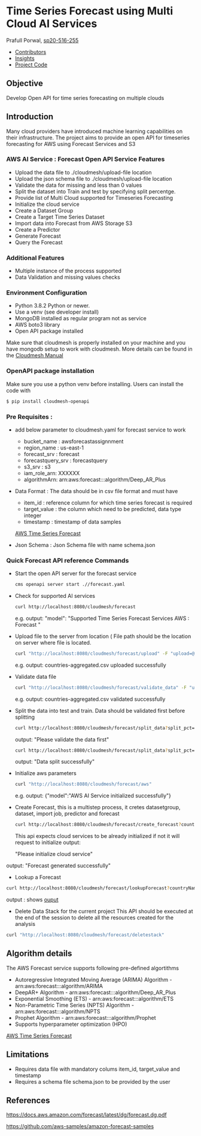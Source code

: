 # Time Series Forecast using Multi Cloud AI Services

Prafull Porwal, [sp20-516-255](https://github.com/cloudmesh-community/sp20-516-255/blob/master/Cloudmesh-OpenAPI/Readme.md)

* [Contributors](https://github.com/cloudmesh-community/sp20-516-255/graphs/contributors)
* [Insights](https://github.com/cloudmesh-community/fa19-516-147/pulse)
* [Project Code](https://github.com/cloudmesh-community/sp20-516-255/tree/master/Cloudmesh-OpenAPI/AWSForecast)

## Objective

Develop Open API for time series forecasting on multiple clouds

## Introduction

Many cloud providers have introduced machine learning capabilities on their infrastructure. The project aims to provide an open API for timeseries forecasting for AWS using Forecast Services and S3 

### AWS AI Service : Forecast Open API Service Features

* Upload the data file to ./cloudmesh/upload-file location
* Upload the json schema file to ./cloudmesh/upload-file location
* Validate the data for missing and less than 0 values
* Split the dataset into Train and test by specifying split percentge.
* Provide list of Multi Cloud supported for Timeseries Forecasting
* Initialize the cloud service 
* Create a Dataset Group
* Create a Target Time Series Dataset
* Import data into Forecast from AWS Storage S3
* Create a Predictor
* Generate Forecast
* Query the Forecast

### Additional Features

* Multiple instance of the process supported 
* Data Validation and missing values checks


### Environment Configuration

* Python 3.8.2 Python or newer.
* Use a venv (see developer install)
* MongoDB installed as regular program not as service
* AWS boto3 library
* Open API package installed

Make sure that cloudmesh is properly installed on your machine and you have mongodb setup to work with cloudmesh.
More details can be found in the [Cloudmesh Manual](https://cloudmesh.github.io/cloudmesh-manual/installation/install.html)

###  OpenAPI package installation 

Make sure you use a python venv before installing. Users can install the code with
```bash
$ pip install cloudmesh-openapi
```

### Pre Requisites : 

* add below parameter to cloudmesh.yaml for forecast service to work
  
    * bucket_name : awsforecastassignnment
    * region_name : us-east-1
    * forecast_srv : forecast
    * forecastquery_srv : forecastquery
    * s3_srv : s3
    * iam_role_arn: XXXXXX
    * algorithmArn: arn:aws:forecast:::algorithm/Deep_AR_Plus

* Data Format : The data should be in csv file format and must have 
    
    * item_id : reference column for which time series forecast is required
    * target_value : the column which need to be predicted, data type integer
    * timestamp : timestamp of data samples
  
  [AWS Time Series Forecast](https://docs.aws.amazon.com/forecast/latest/dg/API_CreateDataset.html)
  
* Json Schema : Json Schema file with name schema.json 

### Quick Forecast API reference Commands

* Start the open API server for the forecast service
  ```bash
  cms openapi server start .//forecast.yaml
  ```
* Check for supported AI services
  ```bash
  curl http://localhost:8080/cloudmesh/forecast
  ```
  e.g. output: 
  "model": "Supported Time Series Forecast Services AWS : Forecast " 

* Upload file to the server from location (
  File path should be the location on server where file is located.  
  ```bash
  curl "http://localhost:8080/cloudmesh/forecast/upload" -F "upload=@<file_path>\countries-aggregated.csv"
  ```
  e.g. output: 
  countries-aggregated.csv uploaded successfully

* Validate data file 
  ```bash
  curl "http://localhost:8080/cloudmesh/forecast/validate_data" -F "upload=@<file_path>\countries-aggregated.csv"
  ```
  e.g. output: 
  countries-aggregated.csv validated successfully

* Split the data into test and train. Data should be validated first before splitting 
  ```bash
  curl http://localhost:8080/cloudmesh/forecast/split_data?split_pct=20
  ```
  output: "Please validate the data first"

  ```bash
  curl http://localhost:8080/cloudmesh/forecast/split_data?split_pct=20
  ```
  output: "Data split successfully"

* Initialize aws parameters 
  ```bash
  curl "http://localhost:8080/cloudmesh/forecast/aws"
  ```
  e.g. output: 
  {"model":"AWS AI Service initialized successfully"}

* Create Forecast, this is a multistep process, it cretes datasetgroup, dataset, import job, predictor and forecast
  ```bash
  curl http://localhost:8080/cloudmesh/forecast/create_forecast?country=Austrailia
  ```
  This api expects cloud services to be already initialized if not it will request to initialize
  output: 
  
  "Please initialize cloud service"

output: "Forecast generated successfully"

* Lookup a Forecast
```bash
curl http://localhost:8080/cloudmesh/forecast/lookupForecast?countryName=Austrailia
```
output : 
shows [ouput](https://github.com/cloudmesh-community/sp20-516-255/blob/master/Cloudmesh-OpenAPI/AWSForecast/sampleOutput)

* Delete Data Stack for the current project
This API should be executed at the end of the session to delete all the resources created for the analysis
```bash
curl "http://localhost:8080/cloudmesh/forecast/deletestack"
```

## Algorithm details

The AWS Forecast service supports following pre-defined algortithms 

  * Autoregressive Integrated Moving Average (ARIMA) Algorithm - arn:aws:forecast:::algorithm/ARIMA
  * DeepAR+ Algorithm - arn:aws:forecast:::algorithm/Deep_AR_Plus
  * Exponential Smoothing (ETS) - arn:aws:forecast:::algorithm/ETS
  * Non-Parametric Time Series (NPTS) Algorithm - arn:aws:forecast:::algorithm/NPTS
  * Prophet Algorithm - arn:aws:forecast:::algorithm/Prophet
  * Supports hyperparameter optimization (HPO)
  
   [AWS Time Series Forecast](https://docs.aws.amazon.com/forecast/latest/dg/forecast.dg.pdf)
   
## Limitations
  
  * Requires data file with mandatory colums item_id, target_value and timestamp
  * Requires a schema file schema.json to be provided by the user
  

## References
https://docs.aws.amazon.com/forecast/latest/dg/forecast.dg.pdf

https://github.com/aws-samples/amazon-forecast-samples
